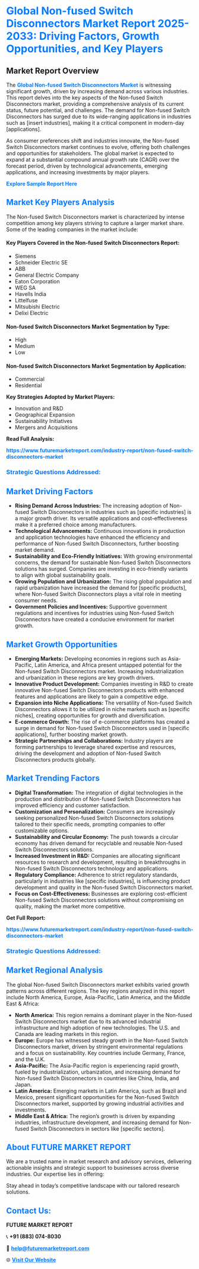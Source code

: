 <h1 style="color: #007BFF;">Global Non-fused Switch Disconnectors Market Report 2025-2033: Driving Factors, Growth Opportunities, and Key Players</h1>

<section id="overview">
<h2>Market Report Overview</h2>
<p>The <a href="https://www.futuremarketreport.com/industry-report/non-fused-switch-disconnectors-market" style="color: #007BFF; text-decoration: none;"><strong>Global Non-fused Switch Disconnectors Market</strong></a> is witnessing significant growth, driven by increasing demand across various industries. This report delves into the key aspects of the Non-fused Switch Disconnectors market, providing a comprehensive analysis of its current status, future potential, and challenges. The demand for Non-fused Switch Disconnectors has surged due to its wide-ranging applications in industries such as [insert industries], making it a critical component in modern-day [applications].</p>
<p>As consumer preferences shift and industries innovate, the Non-fused Switch Disconnectors market continues to evolve, offering both challenges and opportunities for stakeholders. The global market is expected to expand at a substantial compound annual growth rate (CAGR) over the forecast period, driven by technological advancements, emerging applications, and increasing investments by major players.</p>
</section>

<section id="overview">
<p><a href="https://www.futuremarketreport.com/request-sample/reportId=61457" style="color: #007BFF; text-decoration: none;"><strong>Explore Sample Report Here</strong></a></p>
</section>

<section id="key-players">
<h2 style="color: #007BFF;">Market Key Players Analysis</h2>
<p>The Non-fused Switch Disconnectors market is characterized by intense competition among key players striving to capture a larger market share. Some of the leading companies in the market include:</p>
<h4>Key Players Covered in the Non-fused Switch Disconnectors Report:</h4>
<ul><li>Siemens</li><li>Schneider Electric SE</li><li>ABB</li><li>General Electric Company</li><li>Eaton Corporation</li><li>WEG SA</li><li>Havells India</li><li>Littelfuse</li><li>Mitsubishi Electric</li><li>Delixi Electric</li></ul>
<h4>Non-fused Switch Disconnectors Market Segmentation by Type:</h4>
<ul><li>High</li><li>Medium</li><li>Low</li></ul>

<h4>Non-fused Switch Disconnectors Market Segmentation by Application:</h4>
<ul><li>Commercial</li><li>Residential</li></ul>
<p><strong>Key Strategies Adopted by Market Players:</strong></p>
<ul>
<li>Innovation and R&D</li>
<li>Geographical Expansion</li>
<li>Sustainability Initiatives</li>
<li>Mergers and Acquisitions</li>
</ul>
</section>

<section>
<p><strong>Read Full Analysis: </strong></p><a href="https://www.futuremarketreport.com/industry-report/non-fused-switch-disconnectors-market" style="color: #007BFF; text-decoration: none;"><strong>https://www.futuremarketreport.com/industry-report/non-fused-switch-disconnectors-market</strong></a>
<h3 style="color: #007BFF;">Strategic Questions Addressed:</h3>
</section>

<section id="driving-factors">
<h2 style="color: #007BFF;">Market Driving Factors</h2>
<ul>
<li><strong>Rising Demand Across Industries:</strong> The increasing adoption of Non-fused Switch Disconnectors in industries such as [specific industries] is a major growth driver. Its versatile applications and cost-effectiveness make it a preferred choice among manufacturers.</li>
<li><strong>Technological Advancements:</strong> Continuous innovations in production and application technologies have enhanced the efficiency and performance of Non-fused Switch Disconnectors, further boosting market demand.</li>
<li><strong>Sustainability and Eco-Friendly Initiatives:</strong> With growing environmental concerns, the demand for sustainable Non-fused Switch Disconnectors solutions has surged. Companies are investing in eco-friendly variants to align with global sustainability goals.</li>
<li><strong>Growing Population and Urbanization:</strong> The rising global population and rapid urbanization have increased the demand for [specific products], where Non-fused Switch Disconnectors plays a vital role in meeting consumer needs.</li>
<li><strong>Government Policies and Incentives:</strong> Supportive government regulations and incentives for industries using Non-fused Switch Disconnectors have created a conducive environment for market growth.</li>
</ul>
</section>

<section id="growth-opportunities">
<h2 style="color: #007BFF;">Market Growth Opportunities</h2>
<ul>
<li><strong>Emerging Markets:</strong> Developing economies in regions such as Asia-Pacific, Latin America, and Africa present untapped potential for the Non-fused Switch Disconnectors market. Increasing industrialization and urbanization in these regions are key growth drivers.</li>
<li><strong>Innovative Product Development:</strong> Companies investing in R&D to create innovative Non-fused Switch Disconnectors products with enhanced features and applications are likely to gain a competitive edge.</li>
<li><strong>Expansion into Niche Applications:</strong> The versatility of Non-fused Switch Disconnectors allows it to be utilized in niche markets such as [specific niches], creating opportunities for growth and diversification.</li>
<li><strong>E-commerce Growth:</strong> The rise of e-commerce platforms has created a surge in demand for Non-fused Switch Disconnectors used in [specific applications], further boosting market growth.</li>
<li><strong>Strategic Partnerships and Collaborations:</strong> Industry players are forming partnerships to leverage shared expertise and resources, driving the development and adoption of Non-fused Switch Disconnectors products globally.</li>
</ul>
</section>

<section id="trending-factors">
<h2 style="color: #007BFF;">Market Trending Factors</h2>
<ul>
<li><strong>Digital Transformation:</strong> The integration of digital technologies in the production and distribution of Non-fused Switch Disconnectors has improved efficiency and customer satisfaction.</li>
<li><strong>Customization and Personalization:</strong> Consumers are increasingly seeking personalized Non-fused Switch Disconnectors solutions tailored to their specific needs, prompting companies to offer customizable options.</li>
<li><strong>Sustainability and Circular Economy:</strong> The push towards a circular economy has driven demand for recyclable and reusable Non-fused Switch Disconnectors solutions.</li>
<li><strong>Increased Investment in R&D:</strong> Companies are allocating significant resources to research and development, resulting in breakthroughs in Non-fused Switch Disconnectors technology and applications.</li>
<li><strong>Regulatory Compliance:</strong> Adherence to strict regulatory standards, particularly in industries like [specific industries], is influencing product development and quality in the Non-fused Switch Disconnectors market.</li>
<li><strong>Focus on Cost-Effectiveness:</strong> Businesses are exploring cost-efficient Non-fused Switch Disconnectors solutions without compromising on quality, making the market more competitive.</li>
</ul>
</section>

<section>
<p><strong>Get Full Report: </strong></p><a href="https://www.futuremarketreport.com/industry-report/non-fused-switch-disconnectors-market" style="color: #007BFF; text-decoration: none;"><strong>https://www.futuremarketreport.com/industry-report/non-fused-switch-disconnectors-market</strong></a>
<h3 style="color: #007BFF;">Strategic Questions Addressed:</h3>
</section>


<section id="regional-analysis">
<h2 style="color: #007BFF;">Market Regional Analysis</h2>
<p>The global Non-fused Switch Disconnectors market exhibits varied growth patterns across different regions. The key regions analyzed in this report include North America, Europe, Asia-Pacific, Latin America, and the Middle East & Africa:</p>
<ul>
<li><strong>North America:</strong> This region remains a dominant player in the Non-fused Switch Disconnectors market due to its advanced industrial infrastructure and high adoption of new technologies. The U.S. and Canada are leading markets in this region.</li>
<li><strong>Europe:</strong> Europe has witnessed steady growth in the Non-fused Switch Disconnectors market, driven by stringent environmental regulations and a focus on sustainability. Key countries include Germany, France, and the U.K.</li>
<li><strong>Asia-Pacific:</strong> The Asia-Pacific region is experiencing rapid growth, fueled by industrialization, urbanization, and increasing demand for Non-fused Switch Disconnectors in countries like China, India, and Japan.</li>
<li><strong>Latin America:</strong> Emerging markets in Latin America, such as Brazil and Mexico, present significant opportunities for the Non-fused Switch Disconnectors market, supported by growing industrial activities and investments.</li>
<li><strong>Middle East & Africa:</strong> The region’s growth is driven by expanding industries, infrastructure development, and increasing demand for Non-fused Switch Disconnectors in sectors like [specific sectors].</li>
</ul>
</section>

<footer>
<h2 style="color: #007BFF;">About FUTURE MARKET REPORT</h2>
<p>We are a trusted name in market research and advisory services, delivering actionable insights and strategic support to businesses across diverse industries. Our expertise lies in offering:</p>

<p>Stay ahead in today’s competitive landscape with our tailored research solutions.</p>

<h2 style="color: #007BFF;">Contact Us:</h2>
<p><strong>FUTURE MARKET REPORT</strong></p>
<p>📞 <strong>+91 (883) 074-8030</strong></p>
<p>📧 <strong><a href="mailto:help@futuremarketreport.com" style="color: #007BFF;">help@futuremarketreport.com</a></strong></p>
<p>🌐 <strong><a href="https://www.futuremarketreport.com/" style="color: #007BFF;">Visit Our Website</a></strong></p>
</footer>